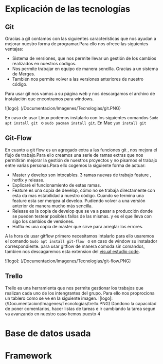 # Explicación de las tecnologías
## Git
Gracias a git contamos con las siguientes características que nos ayudan a mejorar nuestro forma de programar.Para ello nos ofrece las siguientes ventajas:
- Sistema de versiones, que nos permite llevar un gestión de los cambios realizados en nuestros códigos.
- Nos permite trabajar en equipo de manera sencilla. Gracias a un sistema de Merges.
- También nos permite volver a las versiones anteriores de nuestro código.

Para usar git nos vamos a su página web y nos descargamos el archivo de instalación que encontramos para windows.

![logo]: (/Documentacion/Imagenes/Tecnologias/git.PNG)

En caso de usar Linux  podemos instalarlo con los siguientes comandos 
`Sudo apt install git ` o `sudo pacman install git`. En Mac `yum install git`

## Git-Flow
En cuanto a git flow es un agregado extra a las funciones git , nos mejora el flujo de trabajo.Para ello creamos una serie de ramas extras que nos permitirán mejorar la gestión de nuestros proyectos y no pisarnos el trabajo entre varias personas.Para ello cogemos la siguiente forma de actuar:
- Master y develop son intocables.
3 ramas nuevas de trabajo feature , hotfix y release.    
- Explicaré el funcionamiento de estas ramas.
- Feature es una copia de develop, cómo no se trabaja directamente con esta da mas estabilidad a nuestro código. Cuando se termina una feature esta ser mergea al develop. Pudiendo volver a una versión anterior de manera mucho más sencilla.
- Release es la copia de develop que se va a pasar a producción donde se pueden testear posibles fallos de las mismas. y es el que lleva con sigo los cambios de versiones.
- Hotfix es una copia de master que sirve para arreglar los errores.

A la hora de usar gitflow primero necesitamos intalarlo para ello usaremos el comando `Sudo apt install git-flow ` o en caso de window su instalador correspondiente.
para usar gitflow de manera comoda sin comandos, tambien nos descagaremos esta extension del  [visual estudio code](https://marketplace.visualstudio.com/items?itemName=PsykoSoldi3r.vscode-git-flow).

![logo]: (/Documentacion/Imagenes/Tecnologias/git-flow.PNG)

## Trello
Trello es una herramienta que nos permite gestionar los trabajos que realizan cada uno de los intengrantes del grupo.
Para ello nos proprociona un tablero como se ve en la siguiente imagen.
![logo]: (/Documentacion/Imagenes/Tecnologias/trello.PNG)
Dandono la capacidad de poner comentarios, hacer listas de tareas e ir cambiando la tarea segun va avanzando en nuestro caso hemos puesto 4
# Base de datos usada
# Framework
